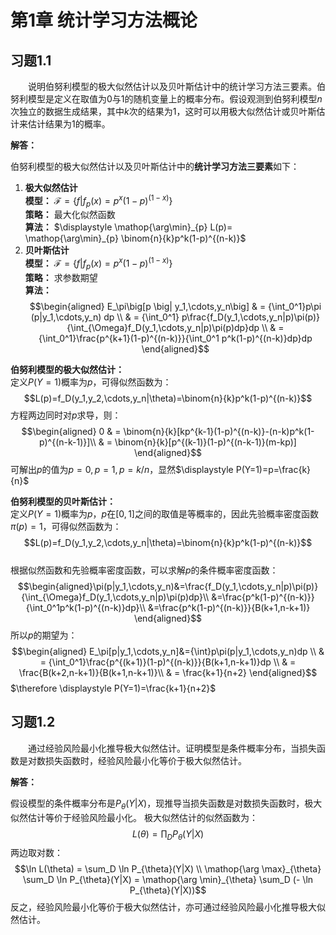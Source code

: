 # 第1章 统计学习方法概论

## 习题1.1
&emsp;&emsp;说明伯努利模型的极大似然估计以及贝叶斯估计中的统计学习方法三要素。伯努利模型是定义在取值为0与1的随机变量上的概率分布。假设观测到伯努利模型$n$次独立的数据生成结果，其中$k$次的结果为1，这时可以用极大似然估计或贝叶斯估计来估计结果为1的概率。

**解答：**

伯努利模型的极大似然估计以及贝叶斯估计中的**统计学习方法三要素**如下：  
1. **极大似然估计**  
**模型：** $\mathcal{F}=\{f|f_p(x)=p^x(1-p)^{(1-x)}\}$  
**策略：** 最大化似然函数  
**算法：** $\displaystyle \mathop{\arg\min}_{p} L(p)= \mathop{\arg\min}_{p} \binom{n}{k}p^k(1-p)^{(n-k)}$
2. **贝叶斯估计**  
**模型：** $\mathcal{F}=\{f|f_p(x)=p^x(1-p)^{(1-x)}\}$  
**策略：** 求参数期望  
**算法：**
$$\begin{aligned}  E_\pi\big[p \big| y_1,\cdots,y_n\big]
& = {\int_0^1}p\pi (p|y_1,\cdots,y_n) dp \\
& = {\int_0^1} p\frac{f_D(y_1,\cdots,y_n|p)\pi(p)}{\int_{\Omega}f_D(y_1,\cdots,y_n|p)\pi(p)dp}dp \\
& = {\int_0^1}\frac{p^{k+1}(1-p)^{(n-k)}}{\int_0^1 p^k(1-p)^{(n-k)}dp}dp
\end{aligned}$$

**伯努利模型的极大似然估计：**  
定义$P(Y=1)$概率为$p$，可得似然函数为：$$L(p)=f_D(y_1,y_2,\cdots,y_n|\theta)=\binom{n}{k}p^k(1-p)^{(n-k)}$$方程两边同时对$p$求导，则：$$\begin{aligned}
0 & = \binom{n}{k}[kp^{k-1}(1-p)^{(n-k)}-(n-k)p^k(1-p)^{(n-k-1)}]\\
& = \binom{n}{k}[p^{(k-1)}(1-p)^{(n-k-1)}(m-kp)]
\end{aligned}$$可解出$p$的值为$p=0,p=1,p=k/n$，显然$\displaystyle P(Y=1)=p=\frac{k}{n}$  

**伯努利模型的贝叶斯估计：**  
定义$P(Y=1)$概率为$p$，$p$在$[0,1]$之间的取值是等概率的，因此先验概率密度函数$\pi(p) = 1$，可得似然函数为： $$L(p)=f_D(y_1,y_2,\cdots,y_n|\theta)=\binom{n}{k}p^k(1-p)^{(n-k)}$$  
根据似然函数和先验概率密度函数，可以求解$p$的条件概率密度函数：$$\begin{aligned}\pi(p|y_1,\cdots,y_n)&=\frac{f_D(y_1,\cdots,y_n|p)\pi(p)}{\int_{\Omega}f_D(y_1,\cdots,y_n|p)\pi(p)dp}\\
&=\frac{p^k(1-p)^{(n-k)}}{\int_0^1p^k(1-p)^{(n-k)}dp}\\
&=\frac{p^k(1-p)^{(n-k)}}{B(k+1,n-k+1)}
\end{aligned}$$所以$p$的期望为：$$\begin{aligned}
E_\pi[p|y_1,\cdots,y_n]&={\int}p\pi(p|y_1,\cdots,y_n)dp \\
& = {\int_0^1}\frac{p^{(k+1)}(1-p)^{(n-k)}}{B(k+1,n-k+1)}dp \\
& = \frac{B(k+2,n-k+1)}{B(k+1,n-k+1)}\\
& = \frac{k+1}{n+2}
\end{aligned}$$
$\therefore \displaystyle P(Y=1)=\frac{k+1}{n+2}$

## 习题1.2
&emsp;&emsp;通过经验风险最小化推导极大似然估计。证明模型是条件概率分布，当损失函数是对数损失函数时，经验风险最小化等价于极大似然估计。

**解答：**

假设模型的条件概率分布是$P_{\theta}(Y|X)$，现推导当损失函数是对数损失函数时，极大似然估计等价于经验风险最小化。
极大似然估计的似然函数为：$$L(\theta)=\prod_D P_{\theta}(Y|X)$$两边取对数：$$\ln L(\theta) = \sum_D \ln P_{\theta}(Y|X) \\ 
\mathop{\arg \max}_{\theta} \sum_D \ln P_{\theta}(Y|X) = \mathop{\arg \min}_{\theta} \sum_D (- \ln P_{\theta}(Y|X))$$ 
反之，经验风险最小化等价于极大似然估计，亦可通过经验风险最小化推导极大似然估计。